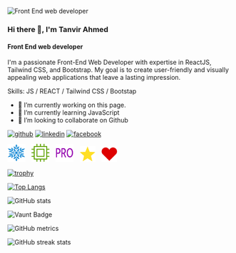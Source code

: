 ![Front End web developer](https://media.licdn.com/dms/image/D5616AQHHy7FBMXoJcw/profile-displaybackgroundimage-shrink_350_1400/0/1685212374549?e=1710979200&v=beta&t=fqlG7kTIXF2CC2ag-epqHSom1v4PLiyIyRRzlxVmBnU)
### Hi there 👋, I'm Tanvir Ahmed
#### Front End web developer


I'm a passionate Front-End Web Developer with expertise in ReactJS, Tailwind CSS, and Bootstrap. My goal is to create user-friendly and visually appealing web applications that leave a lasting impression.

Skills: JS / REACT /  Tailwind CSS / Bootstap

- 🔭 I’m currently working on this page. 
- 🌱 I’m currently learning JavaScript 
- 👯 I’m looking to collaborate on Github 


[<img src='https://cdn.jsdelivr.net/npm/simple-icons@3.0.1/icons/github.svg' alt='github' height='40'>](https://github.com/tanviralways)  [<img src='https://cdn.jsdelivr.net/npm/simple-icons@3.0.1/icons/linkedin.svg' alt='linkedin' height='40'>](https://www.linkedin.com/in/tanviralways/)  [<img src='https://cdn.jsdelivr.net/npm/simple-icons@3.0.1/icons/facebook.svg' alt='facebook' height='40'>](https://www.facebook.com/tanvirahmedpartho)  

<a href='https://archiveprogram.github.com/'><img src='https://raw.githubusercontent.com/acervenky/animated-github-badges/master/assets/acbadge.gif' width='40' height='40'></a> <a href='https://docs.github.com/en/developers'><img src='https://raw.githubusercontent.com/acervenky/animated-github-badges/master/assets/devbadge.gif' width='40' height='40'></a> <a href='https://github.com/pricing'><img src='https://raw.githubusercontent.com/acervenky/animated-github-badges/master/assets/pro.gif' width='40' height='40'></a> <a href='https://stars.github.com/'><img src='https://raw.githubusercontent.com/acervenky/animated-github-badges/master/assets/starbadge.gif' width='35' height='35'></a> <a href='https://docs.github.com/en/github/supporting-the-open-source-community-with-github-sponsors'><img src='https://raw.githubusercontent.com/acervenky/animated-github-badges/master/assets/sponsorbadge.gif' width='35' height='35'></a> 

[![trophy](https://github-profile-trophy.vercel.app/?username=tanviralways)](https://github.com/ryo-ma/github-profile-trophy)

[![Top Langs](https://github-readme-stats.vercel.app/api/top-langs/?username=tanviralways)](https://github.com/anuraghazra/github-readme-stats)

![GitHub stats](https://github-readme-stats.vercel.app/api?username=tanviralways&show_icons=true&count_private=true)  

![Vaunt Badge](https://api.vaunt.dev/v1/github/entities/tanviralways/contributions?format=svg&private=true)  

![GitHub metrics](https://metrics.lecoq.io/tanviralways)  

![GitHub streak stats](https://streak-stats.demolab.com/?user=tanviralways)  

